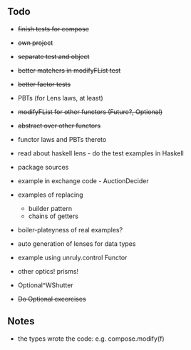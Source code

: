  Todo
 ------
 * ~~finish tests for compose~~
 * ~~own project~~
 * ~~separate test and object~~
 * ~~better matchers in modifyFList test~~
 * ~~better factor tests~~
 * PBTs (for Lens laws, at least)
 * ~~modifyFList for other functors (Future?, Optional)~~
 * ~~abstract over other functors~~
 * functor laws and PBTs thereto
 
 * read about haskell lens - do the test examples in Haskell
 
 * package sources
 
 * example in exchange code - AuctionDecider
 * examples of replacing 
    - builder pattern
    - chains of getters
 
 * boiler-plateyness of real examples?
 * auto generation of lenses for data types
 
 * example using unruly.control Functor
 
 * other optics!  prisms!
 * Optional^WShutter
 * ~~Do Optional excercises~~
 

 Notes
 -----
  * the types wrote the code: e.g. compose.modify(f)
 